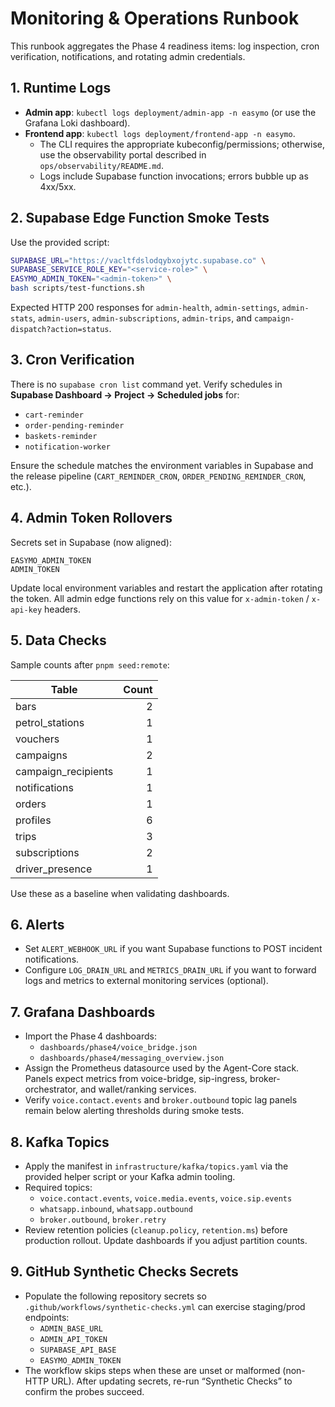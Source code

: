 # Monitoring & Operations Runbook

This runbook aggregates the Phase 4 readiness items: log inspection, cron verification, notifications, and rotating admin credentials.

## 1. Runtime Logs

- **Admin app**: `kubectl logs deployment/admin-app -n easymo` (or use the Grafana Loki dashboard).
- **Frontend app**: `kubectl logs deployment/frontend-app -n easymo`.
  - The CLI requires the appropriate kubeconfig/permissions; otherwise, use the observability portal described in `ops/observability/README.md`.
  - Logs include Supabase function invocations; errors bubble up as 4xx/5xx.

## 2. Supabase Edge Function Smoke Tests

Use the provided script:

```bash
SUPABASE_URL="https://vacltfdslodqybxojytc.supabase.co" \
SUPABASE_SERVICE_ROLE_KEY="<service-role>" \
EASYMO_ADMIN_TOKEN="<admin-token>" \
bash scripts/test-functions.sh
```

Expected HTTP 200 responses for `admin-health`, `admin-settings`, `admin-stats`, `admin-users`, `admin-subscriptions`, `admin-trips`, and `campaign-dispatch?action=status`.

## 3. Cron Verification

There is no `supabase cron list` command yet. Verify schedules in **Supabase Dashboard → Project → Scheduled jobs** for:

- `cart-reminder`
- `order-pending-reminder`
- `baskets-reminder`
- `notification-worker`

Ensure the schedule matches the environment variables in Supabase and the release pipeline (`CART_REMINDER_CRON`, `ORDER_PENDING_REMINDER_CRON`, etc.).

## 4. Admin Token Rollovers

Secrets set in Supabase (now aligned):

```
EASYMO_ADMIN_TOKEN
ADMIN_TOKEN
```

Update local environment variables and restart the application after rotating the token. All admin edge functions rely on this value for `x-admin-token` / `x-api-key` headers.

## 5. Data Checks

Sample counts after `pnpm seed:remote`:

| Table | Count |
|-------|------:|
| bars | 2 |
| petrol_stations | 1 |
| vouchers | 1 |
| campaigns | 2 |
| campaign_recipients | 1 |
| notifications | 1 |
| orders | 1 |
| profiles | 6 |
| trips | 3 |
| subscriptions | 2 |
| driver_presence | 1 |

Use these as a baseline when validating dashboards.

## 6. Alerts

- Set `ALERT_WEBHOOK_URL` if you want Supabase functions to POST incident notifications.
- Configure `LOG_DRAIN_URL` and `METRICS_DRAIN_URL` if you want to forward logs and metrics to external monitoring services (optional).

## 7. Grafana Dashboards

- Import the Phase 4 dashboards:
  - `dashboards/phase4/voice_bridge.json`
  - `dashboards/phase4/messaging_overview.json`
- Assign the Prometheus datasource used by the Agent-Core stack. Panels expect metrics from voice-bridge, sip-ingress, broker-orchestrator, and wallet/ranking services.
- Verify `voice.contact.events` and `broker.outbound` topic lag panels remain below alerting thresholds during smoke tests.

## 8. Kafka Topics

- Apply the manifest in `infrastructure/kafka/topics.yaml` via the provided helper script or your Kafka admin tooling.
- Required topics:
  - `voice.contact.events`, `voice.media.events`, `voice.sip.events`
  - `whatsapp.inbound`, `whatsapp.outbound`
  - `broker.outbound`, `broker.retry`
- Review retention policies (`cleanup.policy`, `retention.ms`) before production rollout. Update dashboards if you adjust partition counts.

## 9. GitHub Synthetic Checks Secrets

- Populate the following repository secrets so `.github/workflows/synthetic-checks.yml` can exercise staging/prod endpoints:
  - `ADMIN_BASE_URL`
  - `ADMIN_API_TOKEN`
  - `SUPABASE_API_BASE`
  - `EASYMO_ADMIN_TOKEN`
- The workflow skips steps when these are unset or malformed (non-HTTP URL). After updating secrets, re-run “Synthetic Checks” to confirm the probes succeed.

